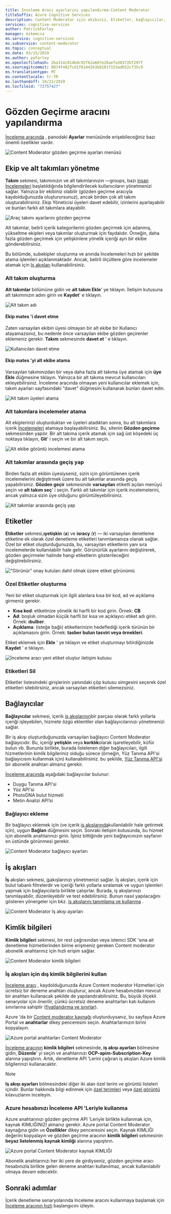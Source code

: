 ```yaml
---
title: Inceleme Aracı ayarlarını yapılandırma-Content Moderator
titleSuffix: Azure Cognitive Services
description: Content Moderator için ekibiniz, Etiketler, bağlayıcılar, iş akışları ve kimlik bilgilerinizi yapılandırmak ya da almak için Inceleme aracını kullanın.
services: cognitive-services
author: PatrickFarley
manager: mikemcca
ms.service: cognitive-services
ms.subservice: content-moderator
ms.topic: conceptual
ms.date: 03/15/2019
ms.author: pafarley
ms.openlocfilehash: 2ba314c814bdc92f62a607e28aefa30372bf297f
ms.sourcegitcommit: 8074f482fcd1f61442b3b8101f153adb52cf35c9
ms.translationtype: MT
ms.contentlocale: tr-TR
ms.lasthandoff: 10/22/2019
ms.locfileid: "72757427"
---
```

# <a name="configure-the-review-tool"></a>Gözden Geçirme aracını yapılandırma

[İnceleme aracında](https://contentmoderator.cognitive.microsoft.com) , panodaki **Ayarlar** menüsünde erişebileceğiniz bazı önemli özellikler vardır.

![Content Moderator gözden geçirme ayarları menüsü](images/settings-1.png)

## <a name="manage-team-and-subteams"></a>Ekip ve alt takımları yönetme

**Takım** sekmesi, takımınızın ve alt takımlarınızın &mdash;groups, bazı [insan İncelemeleri](../review-api.md#reviews) başlatıldığında bilgilendirilecek kullanıcıların yönetmenizi sağlar. Yalnızca bir ekibiniz olabilir (gözden geçirme aracıyla kaydolduğunuzda oluşturursunuz), ancak birden çok alt takım oluşturabilirsiniz. Ekip Yöneticisi üyeleri davet edebilir, izinlerini ayarlayabilir ve bunları farklı alt takımlara atayabilir.

![Araç takımı ayarlarını gözden geçirme](images/settings-2-team.png)

Alt takımlar, belirli içerik kategorilerini gözden geçirmek için adanmış, yükseltme ekipleri veya takımlar oluşturmak için faydalıdır. Örneğin, daha fazla gözden geçirmek için yetişkinlere yönelik içeriği ayrı bir ekibe gönderebilirsiniz.

Bu bölümde, subekipler oluşturma ve anında İncelemeleri hızlı bir şekilde atama işlemleri açıklanmaktadır. Ancak, belirli ölçütlere göre incelemeler atamak için [Iş akışları](workflows.md) kullanabilirsiniz.

### <a name="create-a-subteam"></a>Alt takım oluşturma

**Alt takımlar** bölümüne gidin ve **alt takım Ekle**' ye tıklayın. İletişim kutusuna alt takımınızın adını girin ve **Kaydet**' e tıklayın.

![Alt takım adı](images/1-Teams-2.PNG)

#### <a name="invite-teammates"></a>Ekip mates 'i davet etme

Zaten varsayılan ekibin üyesi olmayan bir alt ekibe bir Kullanıcı atayamazsınız, bu nedenle önce varsayılan ekibe gözden geçirenler eklemeniz gerekir. **Takım** sekmesinde **davet et** ' e tıklayın.

![Kullanıcıları davet etme](images/invite-users.png)

#### <a name="assign-teammates-to-subteam"></a>Ekip mates 'yi alt ekibe atama

Varsayılan takımınızdan bir veya daha fazla alt takıma üye atamak için **üye Ekle** düğmesine tıklayın. Yalnızca bir alt takıma mevcut kullanıcıları ekleyebilirsiniz. İnceleme aracında olmayan yeni kullanıcılar eklemek için, takım ayarları sayfasındaki "davet" düğmesini kullanarak bunları davet edin.

![Alt takım üyeleri atama](images/1-Teams-3.PNG)

### <a name="assign-reviews-to-subteams"></a>Alt takımlara incelemeler atama

Alt ekiplerinizi oluşturduktan ve üyeleri atadıktan sonra, bu alt takımlara içerik [İncelemeleri](../review-api.md#reviews) atamaya başlayabilirsiniz. Bu, sitenin **Gözden geçirme** sekmesinden yapılır.
Bir alt takıma içerik atamak için sağ üst köşedeki üç noktaya tıklayın, **Git**' i seçin ve bir alt takım seçin.

![Alt ekibe görüntü incelemesi atama](images/3-review-image-subteam-1.png)

### <a name="switch-between-subteams"></a>Alt takımlar arasında geçiş yap

Birden fazla alt ekibin üyesiyseniz, sizin için görüntülenen içerik incelemelerini değiştirmek üzere bu alt takımlar arasında geçiş yapabilirsiniz. **Gözden geçir** sekmesinde **varsayılan** etiketli açılan menüyü seçin ve **alt takım seç**' i seçin. Farklı alt takımlar için içerik incelemelerini, ancak yalnızca sizin üye olduğunu görüntüleyebilirsiniz.

![Alt takımlar arasında geçiş yap](images/3-review-image-subteam-2.png)

## <a name="tags"></a>Etiketler

**Etiketler** sekmesi,**ıyetişkin** (**a**) ve **isracy** (**r**) &mdash; iki varsayılan denetleme etiketine ek olarak özel denetleme etiketleri tanımlamanıza olanak sağlar. Özel bir etiket oluşturduğunuzda, bu, varsayılan etiketlerin yanı sıra incelemelerde kullanılabilir hale gelir. Görünürlük ayarlarını değiştirerek, gözden geçirmeler halinde hangi etiketlerin gösterileceğini değiştirebilirsiniz.

!["Görünür" onay kutuları dahil olmak üzere etiket görünümü](images/tags-4-disable.png)

### <a name="create-custom-tags"></a>Özel Etiketler oluşturma

Yeni bir etiket oluşturmak için ilgili alanlara kısa bir kod, ad ve açıklama girmeniz gerekir.

- **Kısa kod**: etiketinize yönelik iki harfli bir kod girin. Örnek: **CB**
- **Ad**: boşluk olmadan küçük harfli bir kısa ve açıklayıcı etiket adı girin. Örnek: **ıbulber**.
- **Açıklama**: (isteğe bağlı) etiketlerinizin hedeflediği içerik türünün bir açıklamasını girin. Örnek: **tasber bulun tasviri veya örnekleri**.

Etiket eklemek için **Ekle** ' ye tıklayın ve etiket oluşturmayı bitirdiğinizde **Kaydet** ' e tıklayın.

![İnceleme aracı yeni etiket oluştur iletişim kutusu](images/settings-3-tags.png)

### <a name="delete-tags"></a>Etiketleri Sil

Etiketler listesindeki girişlerinin yanındaki çöp kutusu simgesini seçerek özel etiketleri silebilirsiniz, ancak varsayılan etiketleri silemezsiniz.

## <a name="connectors"></a>Bağlayıcılar

**Bağlayıcılar** sekmesi, içerik [iş akışlarının](../review-api.md#workflows)bir parçası olarak farklı yollarla içeriği işleyebilen, hizmete özgü eklentiler olan bağlayıcılarınızı yönetmenizi sağlar.

Bir iş akışı oluşturduğunuzda varsayılan bağlayıcı Content Moderator bağlayıcıdır. Bu, içeriği **yetişkin** veya **korklık**olarak işaretleyebilir, küfür bulun vb. Bununla birlikte, burada listelenen diğer bağlayıcıları, ilgili hizmetlerinin kimlik bilgileriniz olduğu sürece (örneğin, Yüz Tanıma API'si bağlayıcısını kullanmak için) kullanabilirsiniz. bu şekilde, [Yüz Tanıma API'si](https://docs.microsoft.com/azure/cognitive-services/face/overview) bir abonelik anahtarı almanız gerekir.

[İnceleme aracında](./human-in-the-loop.md) aşağıdaki bağlayıcılar bulunur:

- Duygu Tanıma API'si
- Yüz API'si
- PhotoDNA bulut hizmeti
- Metin Analizi API’si

### <a name="add-a-connector"></a>Bağlayıcı ekleme

Bir bağlayıcı eklemek için (ve içerik [iş akışlarında](../review-api.md#workflows)kullanılabilir hale getirmek için), uygun **Bağlan** düğmesini seçin. Sonraki iletişim kutusunda, bu hizmet için abonelik anahtarınızı girin. İşiniz bittiğinde yeni bağlayıcınızın sayfanın en üstünde görünmesi gerekir.

![Content Moderator bağlayıcı ayarları](images/settings-4-connectors.png)

## <a name="workflows"></a>İş akışları

**İş** akışları sekmesi, [iş](../review-api.md#workflows)akışlarınızı yönetmenizi sağlar. İş akışları, içerik için bulut tabanlı filtrelerdir ve içeriği farklı yollarla sıralamak ve uygun işlemleri yapmak için bağlayıcılarla birlikte çalışırlar. Burada, iş akışlarınızı tanımlayabilir, düzenleyebilir ve test edebilirsiniz. Bunun nasıl yapılacağını gösteren yönergeler için bkz. [iş akışlarını tanımlama ve kullanma](Workflows.md) .

![Content Moderator Iş akışı ayarları](images/settings-5-workflows.png)

## <a name="credentials"></a>Kimlik bilgileri

**Kimlik bilgileri** sekmesi, bir rest çağrısından veya istemci SDK 'sına ait denetleme hizmetlerinden birine erişmeniz gereken Content moderator abonelik anahtarınız için hızlı erişim sağlar.

![Content Moderator kimlik bilgileri](images/settings-6-credentials.png)

### <a name="use-external-credentials-for-workflows"></a>İş akışları için dış kimlik bilgilerini kullan

[İnceleme aracı](https://contentmoderator.cognitive.microsoft.com) , kaydolduğunuzda Azure Content moderator Hizmetleri için ücretsiz bir deneme anahtarı oluşturur, ancak Azure hesabınızdan mevcut bir anahtarı kullanacak şekilde de yapılandırabilirsiniz. Bu, büyük ölçekli senaryolar için önerilir, çünkü ücretsiz deneme anahtarları katı kullanım sınırlarına sahiptir ([fiyatlandırma ve sınırlar](https://azure.microsoft.com/pricing/details/cognitive-services/content-moderator/)).

Azure 'da bir [Content moderator kaynağı](https://ms.portal.azure.com/#create/Microsoft.CognitiveServicesContentModerator) oluşturduysanız, bu sayfaya Azure Portal ve **anahtarlar** dikey penceresini seçin. Anahtarlarınızın birini kopyalayın.

![Azure portal anahtarları Content Moderator](images/credentials-azure-portal-keys.PNG)

[İnceleme aracının](https://contentmoderator.cognitive.microsoft.com) **kimlik bilgileri** sekmesinde, **iş akışı ayarları** bölmesine gidin, **Düzenle**' yi seçin ve anahtarınızı **OCP-apim-Subscription-Key** alanına yapıştırın. Artık, denetleme API 'Lerini çağıran iş akışları Azure kimlik bilgilerinizi kullanacaktır.

> [!NOTE]
> **Iş akışı ayarları** bölmesindeki diğer iki alan özel terim ve görüntü listeleri içindir. Bunlar hakkında bilgi edinmek için [özel terimleri](../try-terms-list-api.md) veya [özel görüntü](../try-image-list-api.md) kılavuzlarını inceleyin.

### <a name="use-your-azure-account-with-the-review-apis"></a>Azure hesabınızı İnceleme API 'Leriyle kullanma

Azure anahtarınızı gözden geçirme API 'Leriyle birlikte kullanmak için, kaynak KIMLIĞINIZI almanız gerekir. Azure portal Content Moderator kaynağına gidin ve **Özellikler** dikey penceresini seçin. Kaynak KIMLIĞI değerini kopyalayın ve gözden geçirme aracının **kimlik bilgileri** sekmesinin **beyaz listelenmiş kaynak kimliği** alanına yapıştırın.

![Azure portal Content Moderator kaynak KIMLIĞI](images/credentials-azure-portal-resourceid.PNG)

Abonelik anahtarınızı her iki yere de girdiyseniz, gözden geçirme aracı hesabınızla birlikte gelen deneme anahtarı kullanılmaz, ancak kullanılabilir olmaya devam edecektir.

## <a name="next-steps"></a>Sonraki adımlar

İçerik denetleme senaryolarında Inceleme aracını kullanmaya başlamak için [İnceleme aracının hızlı](../quick-start.md) başlangıcını izleyin.